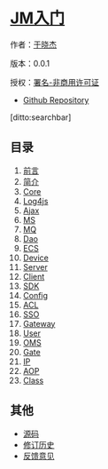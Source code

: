 # [JM入门]()

作者：[于晓杰](https://github.com/jammacn)

版本：0.0.1

授权：<a rel="license" href="http://creativecommons.org/licenses/by-nc/4.0/">署名-非商用许可证</a>

- [Github Repository](http://github.com/jm-root/jm-tutorial/)

[ditto:searchbar]

## 目录
1. [前言](#README)
1. [简介](#docs/intro)
1. [Core](#docs/core)
1. [Log4js](#docs/log4js)
1. [Ajax](#docs/ajax)
1. [MS](#docs/ms)
1. [MQ](#docs/mq)
1. [Dao](#docs/dao)
1. [ECS](#docs/ecs)
1. [Device](#docs/device)
1. [Server](#docs/server)
1. [Client](#docs/client)
1. [SDK](#docs/sdk)
1. [Config](#docs/config)
1. [ACL](#docs/acl)
1. [SSO](#docs/sso)
1. [Gateway](#docs/gateway)
1. [User](#docs/user)
1. [OMS](#docs/oms)
1. [Gate](#docs/gate)
1. [IP](#docs/ip)
1. [AOP](#docs/aop)
1. [Class](#docs/class)

## 其他
- [源码](https://github.com/jm-root/jm-tutorial/)
- [修订历史](https://github.com/jm-root/jm-tutorial/commits/develop)
- [反馈意见](https://github.com/jm-root/jm-tutorial/issues)